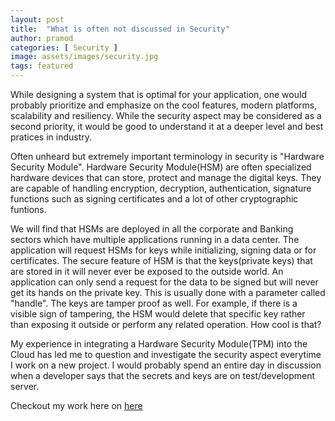 ```yaml
---
layout: post
title:  "What is often not discussed in Security"
author: pramod
categories: [ Security ]
image: assets/images/security.jpg
tags: featured
---
```

While designing a system that is optimal for your application, one would probably prioritize and emphasize on the cool features, modern platforms, scalability and resiliency. While the security aspect may be considered as a second priority, it would be good to understand it at a deeper level and best pratices in industry.

Often unheard but extremely important terminology in security is "Hardware Security Module". Hardware Security Module(HSM) are often specialized hardware devices that can store, protect and manage the digital keys. They are capable of handling encryption, decryption, authentication, signature functions such as signing certificates and a lot of other cryptographic funtions.

We will find that HSMs are deployed in all the corporate and Banking sectors which have multiple applications running in a data center. The application will request HSMs for keys while initializing, signing data or for certificates. The secure feature of HSM is that the keys(private keys) that are stored in it will never ever be exposed to the outside world. An application can only send a request for the data to be signed but will never get its hands on the private key. This is usually done with a parameter called "handle". The keys are tamper proof as well. For example, if there is a visible sign of tampering, the HSM would delete that specific key rather than exposing it outside or perform any related operation. How cool is that?

My experience in integrating a Hardware Security Module(TPM) into the Cloud has led me to question and investigate the security aspect everytime I work on a new project. I would probably spend an entire day in discussion when a developer says that the secrets and keys are on test/development server. 

Checkout my work here on [here][confluence-page]

[confluence-page]: https://wiki.onap.org/display/DW/Integration+of+SoftHSM2+with+HW-Plugins